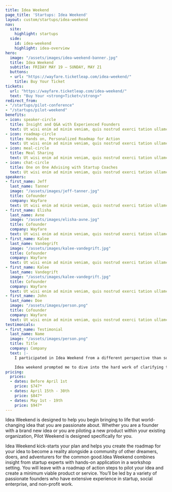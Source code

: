 ```yaml
---
title: Idea Weekend
page_title: 'Startups: Idea Weekend'
layout: custom/startups/idea-weekend
nav:
  site:
    highlight: startups
  side:
    id: idea-weekend
    highlight: idea-overview
hero:
  image: "/assets/images/idea-weekend-banner.jpg"
  title: Idea Weekend
  subtitle: FRIDAY MAY 19 – SUNDAY, MAY 21
  buttons:
  - url: "https://wayfare.ticketleap.com/idea-weekend/"
    title: Buy Your Ticket
tickets:
  url: "https://wayfare.ticketleap.com/idea-weekend/"
  text: "Buy Your <strong>Ticket</strong>"
redirect_from:
- "/startups/pilot-conference"
- "/startups/pilot-weekend"
benefits:
- icon: speaker-circle
  title: Insight and Q&A with Experienced Founders
  text: Ut wisi enim ad minim veniam, quis nostrud exerci tation ullamcorper suscipit lobortis nisl ut aliqu.
- icon: roadmap-circle
  title: Hands on, Personalized Roadmap for Action
  text: Ut wisi enim ad minim veniam, quis nostrud exerci tation ullamcorper suscipit lobortis nisl ut aliqu.
- icon: meal-circle
  title: Meal Sharing
  text: Ut wisi enim ad minim veniam, quis nostrud exerci tation ullamcorper suscipit lobortis nisl ut aliqu.
- icon: chat-circle
  title: One on One Advising with Startup Coaches
  text: Ut wisi enim ad minim veniam, quis nostrud exerci tation ullamcorper suscipit lobortis nisl ut aliqu.
speakers:
- first_name: Jeff
  last_name: Tanner
  image: "/assets/images/jeff-tanner.jpg"
  title: Cofounder
  company: Wayfare
  text: Ut wisi enim ad minim veniam, quis nostrud exerci tation ullamcorper suscipit lobortis nisl ut aliqu.
- first_name: Elisha
  last_name: Avne
  image: "/assets/images/elisha-avne.jpg"
  title: Cofounder
  company: Wayfare
  text: Ut wisi enim ad minim veniam, quis nostrud exerci tation ullamcorper suscipit lobortis nisl ut aliqu.
- first_name: Kalee
  last_name: Vandegrift
  image: "/assets/images/kalee-vandegrift.jpg"
  title: Cofounder
  company: Wayfare
  text: Ut wisi enim ad minim veniam, quis nostrud exerci tation ullamcorper suscipit lobortis nisl ut aliqu.
- first_name: Kalee
  last_name: Vandegrift
  image: "/assets/images/kalee-vandegrift.jpg"
  title: Cofounder
  company: Wayfare
  text: Ut wisi enim ad minim veniam, quis nostrud exerci tation ullamcorper suscipit lobortis nisl ut aliqu.
- first_name: John
  last_name: Doe
  image: "/assets/images/person.png"
  title: Cofounder
  company: Wayfare
  text: Ut wisi enim ad minim veniam, quis nostrud exerci tation ullamcorper suscipit lobortis nisl ut aliqu.
testimonials:
- first_name: Testimonial
  last_name: Name
  image: "/assets/images/person.png"
  title: Title
  company: Company
  text: |-
    I participated in Idea Weekend from a different perspective than some of the other participants. I wasn’t starting something brand new, but I had a new idea for our already existing organization. I had some specific questions regarding funding and sustainability… and as was the case with many people in the room, what I started thinking was the problem was only scratching the surface.

    Idea weekend prompted me to dive into the hard work of clarifying the root problem in order to know what the best solutions were, and the best part was that I wasn’t alone. It was so inspiring to be with 14 other people who were vulnerable enough to ask similar hard questions and ideate together with the guidance of coaches. What seemed like a hard and scary process was totally worth it in the end, brought me a lot of clarity, and made me excited to dive into what’s next!
pricing:
  prices:
  - dates: Before April 1st
    price: $747*
  - dates: April 15th - 30th
    price: $847*
  - dates: May 1st - 19th
    price: $947*
---
```


Idea Weekend is designed to help you begin bringing to life that world-changing idea that you are passionate about. Whether you are a founder with a brand new idea or you are piloting a new product within your existing organization, Pilot Weekend is designed specifically for you.

Idea Weekend kick-starts your plan and helps you create the roadmap for your idea to become a reality alongside a community of other dreamers, doers, and adventurers for the common good.Idea Weekend combines insight from startup experts with hands-on application in a workshop setting. You will leave with a roadmap of action steps to pilot your idea and create a minimum viable product or service. You’ll be led by a variety of passionate founders who have extensive experience in startup, social enterprise, and non-profit work.
